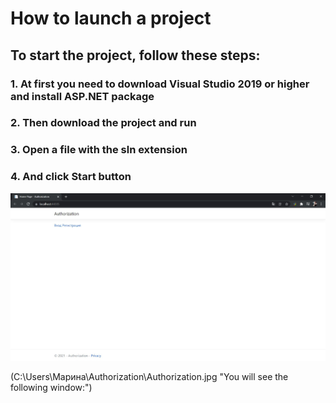 # How to launch a project

## To start the project, follow these steps:

### 1. At first you need to download Visual Studio 2019 or higher and install ASP.NET package
### 2. Then download the project and run

### 3. Open a file with the sln extension

### 4. And click Start button 

![Image alt](https://github.com/Mriina/Authorization/raw/master/Authorization.jpg)


(C:\Users\Марина\Authorization\Authorization.jpg "You will see the following window:")
